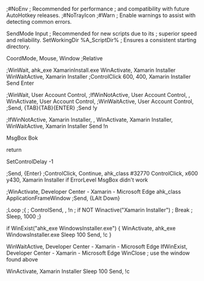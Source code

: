 ;#NoEnv  			; Recommended for performance 
					; and compatibility with future AutoHotkey releases.
;#NoTrayIcon
;#Warn  				; Enable warnings to assist with detecting common errors.

SendMode Input  				; Recommended for new scripts due to its 
								; superior speed and reliability.
SetWorkingDir %A_ScriptDir% 	; Ensures a consistent starting directory.
 
CoordMode, Mouse, Window ;Relative

;WinWait, ahk_exe XamarinInstall.exe
WinActivate, Xamarin Installer 
WinWaitActive, Xamarin Installer
;ControlClick 600, 400, Xamarin Installer
Send Enter



;WinWait, User Account Control, 
;IfWinNotActive, User Account Control, , WinActivate, User Account Control, 
;WinWaitActive, User Account Control, 
;Send, {TAB}{TAB}{ENTER}
;Send !y

;IfWinNotActive, Xamarin Installer, , WinActivate, Xamarin Installer, 
WinWaitActive, Xamarin Installer
Send !n 


MsgBox Bok

return



SetControlDelay -1

;Send, {Enter}
;ControlClick, Continue, ahk_class #32770
ControlClick, x600 y430, Xamarin Installer
if ErrorLevel
  MsgBox didn't work

;WinActivate, Developer Center - Xamarin ‎- Microsoft Edge ahk_class ApplicationFrameWindow
;Send, {LAlt Down}
	

	
;Loop
;{
;	ControlSend, , !n
;	if NOT Winactive("Xamarin Installer")
;		Break
;	Sleep, 1000
;}

if WinExist("ahk_exe WindowsInstaller.exe")
{
    WinActivate, ahk_exe WindowsInstaller.exe
	Sleep 100
	Send, !c
}
	
WinWaitActive, Developer Center - Xamarin ‎- Microsoft Edge
IfWinExist, Developer Center - Xamarin ‎- Microsoft Edge
    WinClose ; use the window found above
	
WinActivate, Xamarin Installer
Sleep 100
Send, !c	